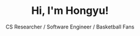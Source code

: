 ---
layout: page
title: Hi, I'm Hongyu!
subtitle: CS Researcher / Software Engineer / Basketball Fans
bigimg: [/img/ah_cavs_champs.jpg,/img/ah_cavs_champs.jpgcom_athlete_slider]
---